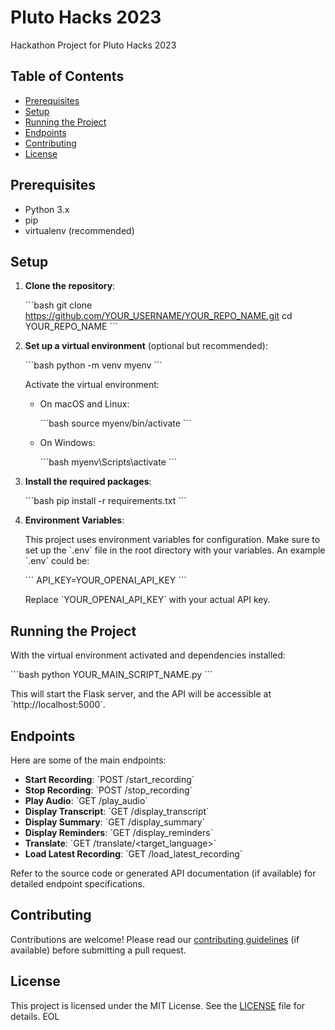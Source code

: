 # Pluto Hacks 2023
 Hackathon Project for Pluto Hacks 2023

## Table of Contents

- [Prerequisites](#prerequisites)
- [Setup](#setup)
- [Running the Project](#running-the-project)
- [Endpoints](#endpoints)
- [Contributing](#contributing)
- [License](#license)

## Prerequisites

- Python 3.x
- pip
- virtualenv (recommended)

## Setup

1. **Clone the repository**:

   \`\`\`bash
   git clone https://github.com/YOUR_USERNAME/YOUR_REPO_NAME.git
   cd YOUR_REPO_NAME
   \`\`\`

2. **Set up a virtual environment** (optional but recommended):

   \`\`\`bash
   python -m venv myenv
   \`\`\`

   Activate the virtual environment:

   - On macOS and Linux:

     \`\`\`bash
     source myenv/bin/activate
     \`\`\`

   - On Windows:

     \`\`\`bash
     myenv\Scripts\activate
     \`\`\`

3. **Install the required packages**:

   \`\`\`bash
   pip install -r requirements.txt
   \`\`\`

4. **Environment Variables**:

   This project uses environment variables for configuration. Make sure to set up the \`.env\` file in the root directory with your variables. An example \`.env\` could be:

   \`\`\`
   API_KEY=YOUR_OPENAI_API_KEY
   \`\`\`

   Replace \`YOUR_OPENAI_API_KEY\` with your actual API key.

## Running the Project

With the virtual environment activated and dependencies installed:

\`\`\`bash
python YOUR_MAIN_SCRIPT_NAME.py
\`\`\`

This will start the Flask server, and the API will be accessible at \`http://localhost:5000\`.

## Endpoints

Here are some of the main endpoints:

- **Start Recording**: \`POST /start_recording\`
- **Stop Recording**: \`POST /stop_recording\`
- **Play Audio**: \`GET /play_audio\`
- **Display Transcript**: \`GET /display_transcript\`
- **Display Summary**: \`GET /display_summary\`
- **Display Reminders**: \`GET /display_reminders\`
- **Translate**: \`GET /translate/<target_language>\`
- **Load Latest Recording**: \`GET /load_latest_recording\`

Refer to the source code or generated API documentation (if available) for detailed endpoint specifications.

## Contributing

Contributions are welcome! Please read our [contributing guidelines](CONTRIBUTING.md) (if available) before submitting a pull request.

## License

This project is licensed under the MIT License. See the [LICENSE](LICENSE) file for details.
EOL
